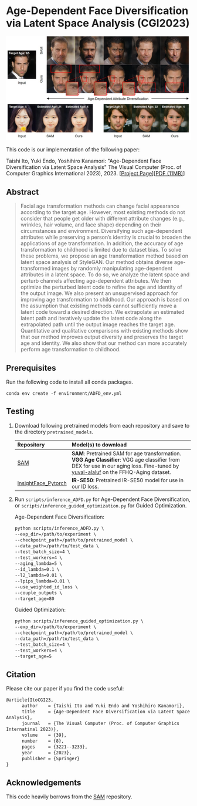 # Age-Dependent Face Diversification via Latent Space Analysis (CGI2023)

![teaser](docs/teaser.jpg)

This code is our implementation of the following paper:

Taishi Ito, Yuki Endo, Yoshihiro Kanamori: "Age-Dependent Face Diversification via Latent Space Analysis" The Visual Computer (Proc. of Computer Graphics International 2023), 2023. [[Project Page](http://cgg.cs.tsukuba.ac.jp/~itohlee/pub/ADFD)][[PDF (11MB)](http://www.cgg.cs.tsukuba.ac.jp/~itohlee/pub/ADFD/pdf/CGI_2023_paper_Ito_f.pdf)]

## Abstract
> Facial age transformation methods can change facial appearance according to the target age. However, most existing methods do not consider that people get older with different attribute changes (e.g., wrinkles, hair volume, and face shape) depending on their circumstances and environment. Diversifying such age-dependent attributes while preserving a person’s identity is crucial to broaden the applications of age transformation. In addition, the accuracy of age transformation to childhood is limited due to dataset bias. To solve these problems, we propose an age transformation method based on latent space analysis of StyleGAN. Our method obtains diverse age-transformed images by randomly manipulating age-dependent attributes in a latent space. To do so, we analyze the latent space and perturb channels affecting age-dependent attributes. We then optimize the perturbed latent code to refine the age and identity of the output image. We also present an unsupervised approach for improving age transformation to childhood. Our approach is based on the assumption that existing methods cannot sufficiently move a latent code toward a desired direction. We extrapolate an estimated latent path and iteratively update the latent code along the extrapolated path until the output image reaches the target age. Quantitative and qualitative comparisons with existing methods show that our method improves output diversity and preserves the target age and identity. We also show that our method can more accurately perform age transformation to childhood. 

## Prerequisites
Run the following code to install all conda packages.
```
conda env create -f environment/ADFD_env.yml
```

## Testing
1. Download following pretrained models from each repository and save to the directory `pretrained_models`.

      Repository | Model(s) to download
      ---------- | -----------------
      [SAM](https://github.com/yuval-alaluf/SAM#pretrained-models)  | **SAM**: Pretrained SAM for age transformation. <br> **VGG Age Classifier**: VGG age classifier from DEX for use in our aging loss. Fine-tuned by [yuval-alaluf](https://github.com/yuval-alaluf/SAM) on the FFHQ-Aging dataset.
      [InsightFace_Pytorch](https://github.com/TreB1eN/InsightFace_Pytorch)  | **IR-SE50**: Pretrained IR-SE50 model for use in our ID loss.

3. Run `scripts/inference_ADFD.py` for Age-Dependent Face Diversification, or `scripts/inference_guided_optimization.py` for Guided Optimization.

      Age-Dependent Face Diversification:
      ```
      python scripts/inference_ADFD.py \
      --exp_dir=/path/to/experiment \
      --checkpoint_path=/path/to/pretrained_model \
      --data_path=/path/to/test_data \
      --test_batch_size=4 \
      --test_workers=4 \
      --aging_lambda=5 \
      --id_lambda=0.1 \
      --l2_lambda=0.01 \
      --lpips_lambda=0.01 \
      --use_weighted_id_loss \
      --couple_outputs \
      --target_age=80
      ```
      Guided Optimization:
      ```
      python scripts/inference_guided_optimization.py \
      --exp_dir=/path/to/experiment \
      --checkpoint_path=/path/to/pretrained_model \
      --data_path=/path/to/test_data \
      --test_batch_size=4 \
      --test_workers=4 \
      --target_age=5
      ```

## Citation
Please cite our paper if you find the code useful:
```
@article{ItoCGI23,
      author    = {Taishi Ito and Yuki Endo and Yoshihiro Kanamori},
      title     = {Age-Dependent Face Diversification via Latent Space Analysis},
      journal   = {The Visual Computer (Proc. of Computer Graphics Internatinal 2023)},
      volume    = {39},
      number    = {8},
      pages     = {3221--3233},
      year      = {2023},
      publisher = {Springer}
}
```


## Acknowledgements
This code heavily borrows from the [SAM](https://github.com/yuval-alaluf/SAM) repository.
